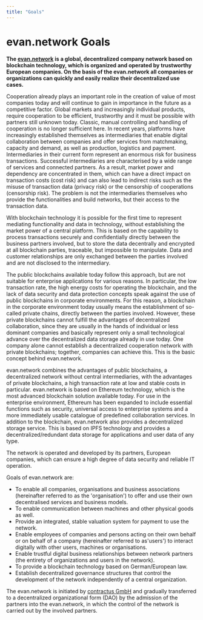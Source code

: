 ```yaml
---
title: "Goals"
---
```


# evan.network Goals

**The [evan.network](https://evan.network) is a global, decentralized company network based on blockchain technology, which is organized and operated by trustworthy European companies. On the basis of the evan.network all companies or organizations can quickly and easily realize their decentralized use cases.**

Cooperation already plays an important role in the creation of value of most companies today and will continue to gain in importance in the future as a competitive factor. Global markets and increasingly individual products, require cooperation to be efficient, trustworthy and it must be possible with partners still unknown today. Classic, manual controlling and handling of cooperation is no longer sufficient here. In recent years, platforms have increasingly established themselves as intermediaries that enable digital collaboration between companies and offer services from matchmaking, capacity and demand, as well as production, logistics and payment. Intermediaries in their current form represent an enormous risk for business transactions. Successful intermediaries are characterised by a wide range of services and connected partners. As a result, market power and dependency are concentrated in them, which can have a direct impact on transaction costs (cost risk) and can also lead to indirect risks such as the misuse of transaction data (privacy risk) or the censorship of cooperations (censorship risk). The problem is not the intermediaries themselves who provide the functionalities and build networks, but their access to the transaction data.

With blockchain technology it is possible for the first time to represent mediating functionality and data in technology, without establishing the market power of a central platform. This is based on the capability to process transactions securely and confidentially directly between the business partners involved, but to store the data decentrally and encrypted at all blockchain parties, traceable, but impossible to manipulate. Data and customer relationships are only exchanged between the parties involved and are not disclosed to the intermediary.

The public blockchains available today follow this approach, but are not suitable for enterprise applications for various reasons. In particular, the low transaction rate, the high energy costs for operating the blockchain, and the lack of data security and data protection concepts speak against the use of public blockchains in corporate environments. For this reason, a blockchain in the corporate environment today usually means the establishment of so-called private chains, directly between the parties involved. However, these private blockchains cannot fulfill the advantages of decentralized collaboration, since they are usually in the hands of individual or less dominant companies and basically represent only a small technological advance over the decentralized data storage already in use today.  One company alone cannot establish a decentralized cooperation network with private blockchains; together, companies can achieve this. This is the basic concept behind evan.network.

evan.network combines the advantages of public blockchains, a decentralized network without central intermediaries, with the advantages of private blockchains, a high transaction rate at low and stable costs in particular. evan.network is based on Ethereum technology, which is the most advanced blockchain solution available today. For use in the enterprise environment, Ethereum has been expanded to include essential functions such as security, universal access to enterprise systems and a more immediately usable catalogue of predefined collaboration services. In addition to the blockchain, evan.network also provides a decentralized storage service. This is based on IPFS technology and provides a decentralized/redundant data storage for applications and user data of any type.

The network is operated and developed by its partners, European companies, which can ensure a high degree of data security and reliable IT operation. 

Goals of evan.network are: 

- To enable all companies, organisations and business associations (hereinafter referred to as the 'organisation') to offer and use their own decentralised services and business models.
- To enable communication between machines and other physical goods as well.
- Provide an integrated, stable valuation system for payment to use the network.
- Enable employees of companies and persons acting on their own behalf or on behalf of a company (hereinafter referred to as'users') to interact digitally with other users, machines or organisations.
- Enable trustful digital business relationships between network partners (the entirety of organizations and users in the network).
- To provide a blockchain technology based on German/European law.
- Establish decentralized governance structures that control the development of the network independently of a central organization.

The evan.network is initiated by [contractus GmbH](www.contractus.com) and gradually transferred to a decentralized organizational form (DAO) by the admission of the partners into the evan.network, in which the control of the network is carried out by the involved partners.


  
